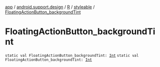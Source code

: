 [app](../../../index.md) / [android.support.design](../../index.md) / [R](../index.md) / [styleable](index.md) / [FloatingActionButton_backgroundTint](.)

# FloatingActionButton_backgroundTint

`static val FloatingActionButton_backgroundTint: `[`Int`](https://kotlinlang.org/api/latest/jvm/stdlib/kotlin/-int/index.html)
`static val FloatingActionButton_backgroundTint: `[`Int`](https://kotlinlang.org/api/latest/jvm/stdlib/kotlin/-int/index.html)